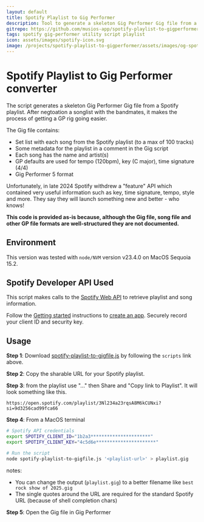 ```yaml
---
layout: default
title: Spotify Playlist to Gig Performer
description: Tool to generate a skeleton Gig Performer Gig file from a Spotify playlist
gitrepo: https://github.com/musios-app/spotify-playlist-to-gigperformer
tags: spotify gig-performer utility script playlist
icon: assets/images/spotify-icon.svg
image: /projects/spotify-playlist-to-gigperformer/assets/images/og-spotify-playlist-to-gigperformer.svg
---
```


# Spotify Playlist to Gig Performer converter

The script generates a skeleton Gig Performer Gig file from a Spotify playlist. After negtoation a songlist with the bandmates, it makes the process of getting a GP rig going easier.

The Gig file contains:

* Set list with each song from the Spotify playlist (to a max of 100 tracks)
* Some metadata for the playlist in a comment in the Gig script
* Each song has the name and artist(s)
* GP defaults are used for tempo (120bpm), key (C major), time signature (4/4)
* Gig Performer 5 format

Unfortunately, in late 2024 Spotify withdrew a "feature" API which contained very useful information such as key, time signature, tempo, style and more. They say they will launch something new and better - who knows! 

**This code is provided as-is because, although the Gig file, song file and other GP file formats are well-structured they are not documented.**

## Environment

This version was tested with `node/NVM` version v23.4.0 on MacOS Sequoia 15.2. 

## Spotify Developer API Used

This script makes calls to the [Spotify Web API](https://developer.spotify.com/documentation/web-api) to retrieve playlist and song information.

Follow the [Getting started](https://developer.spotify.com/documentation/web-api) instructions to [create an app](https://developer.spotify.com/documentation/web-api/concepts/apps). Securely record your client ID and security key.


## Usage

**Step 1**: Download [spotify-playlist-to-gigfile.js](https://raw.githubusercontent.com/andrewjhunt/spotify-playlist-to-gigperformer/refs/heads/main/scripts/spotify-playlist-to-gigfile.js?token=GHSAT0AAAAAAC5BQWVQIXWSLFRZM24QJXIGZ4HLEMQ) by following the `scripts` link above.

**Step 2**: Copy the sharable URL for your Spotify playlist.

**Step 3**: from the playlist use "..." then Share and "Copy link to Playlist". It will look something like this.

`https://open.spotify.com/playlist/3Nl234a23rqsA8M6kCUNxi?si=9d3256cad99fca66`

**Step 4**: From a MacOS terminal

```bash
# Spotify API credentials
export SPOTIFY_CLIENT_ID="1b2a3**********************"
export SPOTIFY_CLIENT_KEY="4c5d6e**********************"

# Run the script
node spotify-playlist-to-gigfile.js '<playlist-url>' > playlist.gig
```

notes:

* You can change the output (`playlist.gig`) to a better filename like `best rock show of 2025.gig`
* The single quotes around the URL are required for the standard Spotify URL (because of shell completion chars)

**Step 5**: Open the Gig file in Gig Performer
